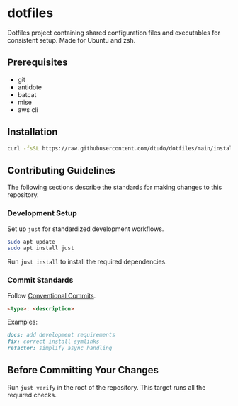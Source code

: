# dotfiles

Dotfiles project containing shared configuration files and executables for consistent setup. Made for Ubuntu and zsh.

## Prerequisites

- git
- antidote
- batcat
- mise
- aws cli

## Installation

```bash
curl -fsSL https://raw.githubusercontent.com/dtudo/dotfiles/main/install.sh | bash
```

## Contributing Guidelines

The following sections describe the standards for making changes to this repository.

### Development Setup

Set up `just` for standardized development workflows.

```bash
sudo apt update
sudo apt install just
```

Run `just install` to install the required dependencies.

### Commit Standards

Follow [Conventional Commits](https://www.conventionalcommits.org/en/v1.0.0/).

```markdown
<type>: <description>
```

Examples:

```markdown
docs: add development requirements
fix: correct install symlinks
refactor: simplify async handling
```

## Before Committing Your Changes

Run `just verify` in the root of the repository. This target runs all the required checks.
